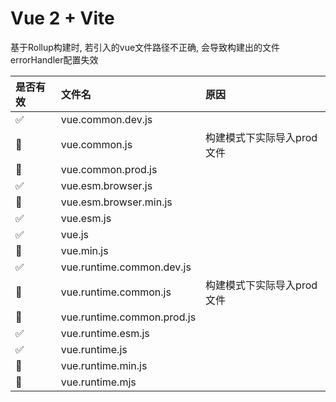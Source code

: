 # Vue 2 + Vite

基于Rollup构建时, 若引入的vue文件路径不正确, 会导致构建出的文件errorHandler配置失效

| 是否有效 | 文件名                     | 原因                       |
| :------- | :------------------------- | :------------------------- |
| ✅        | vue.common.dev.js          |                            |
| 🚫        | vue.common.js              | 构建模式下实际导入prod文件 |
| 🚫        | vue.common.prod.js         |                            |
| ✅        | vue.esm.browser.js         |                            |
| 🚫        | vue.esm.browser.min.js     |                            |
| ✅        | vue.esm.js                 |                            |
| ✅        | vue.js                     |                            |
| 🚫        | vue.min.js                 |                            |
| ✅        | vue.runtime.common.dev.js  |                            |
| 🚫        | vue.runtime.common.js      | 构建模式下实际导入prod文件 |
| 🚫        | vue.runtime.common.prod.js |                            |
| ✅        | vue.runtime.esm.js         |                            |
| ✅        | vue.runtime.js             |                            |
| 🚫        | vue.runtime.min.js         |                            |
| 🚫        | vue.runtime.mjs            |                            |